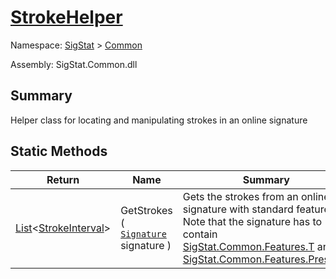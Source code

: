 # [StrokeHelper](./StrokeHelper.md)

Namespace: [SigStat]() > [Common](./README.md)

Assembly: SigStat.Common.dll

## Summary
Helper class for locating and manipulating strokes in an online signature

## Static Methods

| Return | Name | Summary | 
| --- | --- | --- | 
| [List](https://docs.microsoft.com/en-us/dotnet/api/System.Collections.Generic.List-1)\<[StrokeInterval](./StrokeInterval.md)> | GetStrokes ( [`Signature`](./Signature.md) signature ) | Gets the strokes from an online signature with standard features. Note that  the signature has to contain [SigStat.Common.Features.T](https://github.com/sigstat/sigstat/tree/develop/docs/md/SigStat/Common/FeatureDescriptor-1.md) and [SigStat.Common.Features.Pressure](https://github.com/sigstat/sigstat/tree/develop/docs/md/SigStat/Common/FeatureDescriptor-1.md) | 


